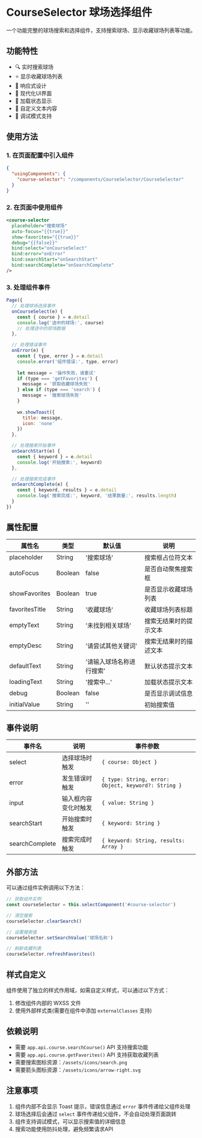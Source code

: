 # CourseSelector 球场选择组件

一个功能完整的球场搜索和选择组件，支持搜索球场、显示收藏球场列表等功能。

## 功能特性

- 🔍 实时搜索球场
- ⭐ 显示收藏球场列表
- 📱 响应式设计
- 🎨 现代化UI界面
- 🔄 加载状态显示
- 📝 自定义文本内容
- 🐛 调试模式支持

## 使用方法

### 1. 在页面配置中引入组件

```json
{
  "usingComponents": {
    "course-selector": "/components/CourseSelector/CourseSelector"
  }
}
```

### 2. 在页面中使用组件

```xml
<course-selector
  placeholder="搜索球场"
  auto-focus="{{true}}"
  show-favorites="{{true}}"
  debug="{{false}}"
  bind:select="onCourseSelect"
  bind:error="onError"
  bind:searchStart="onSearchStart"
  bind:searchComplete="onSearchComplete"
/>
```

### 3. 处理组件事件

```javascript
Page({
  // 处理球场选择事件
  onCourseSelect(e) {
    const { course } = e.detail
    console.log('选中的球场:', course)
    // 处理选中的球场数据
  },

  // 处理错误事件
  onError(e) {
    const { type, error } = e.detail
    console.error('组件错误:', type, error)
    
    let message = '操作失败，请重试'
    if (type === 'getFavorites') {
      message = '获取收藏球场失败'
    } else if (type === 'search') {
      message = '搜索球场失败'
    }
    
    wx.showToast({
      title: message,
      icon: 'none'
    })
  },

  // 处理搜索开始事件
  onSearchStart(e) {
    const { keyword } = e.detail
    console.log('开始搜索:', keyword)
  },

  // 处理搜索完成事件
  onSearchComplete(e) {
    const { keyword, results } = e.detail
    console.log('搜索完成:', keyword, '结果数量:', results.length)
  }
})
```

## 属性配置

| 属性名 | 类型 | 默认值 | 说明 |
|--------|------|--------|------|
| placeholder | String | '搜索球场' | 搜索框占位符文本 |
| autoFocus | Boolean | false | 是否自动聚焦搜索框 |
| showFavorites | Boolean | true | 是否显示收藏球场列表 |
| favoritesTitle | String | '收藏球场' | 收藏球场列表标题 |
| emptyText | String | '未找到相关球场' | 搜索无结果时的提示文本 |
| emptyDesc | String | '请尝试其他关键词' | 搜索无结果时的描述文本 |
| defaultText | String | '请输入球场名称进行搜索' | 默认状态提示文本 |
| loadingText | String | '搜索中...' | 加载状态提示文本 |
| debug | Boolean | false | 是否显示调试信息 |
| initialValue | String | '' | 初始搜索值 |

## 事件说明

| 事件名 | 说明 | 事件参数 |
|--------|------|----------|
| select | 选择球场时触发 | `{ course: Object }` |
| error | 发生错误时触发 | `{ type: String, error: Object, keyword?: String }` |
| input | 输入框内容变化时触发 | `{ value: String }` |
| searchStart | 开始搜索时触发 | `{ keyword: String }` |
| searchComplete | 搜索完成时触发 | `{ keyword: String, results: Array }` |

## 外部方法

可以通过组件实例调用以下方法：

```javascript
// 获取组件实例
const courseSelector = this.selectComponent('#course-selector')

// 清空搜索
courseSelector.clearSearch()

// 设置搜索值
courseSelector.setSearchValue('球场名称')

// 刷新收藏列表
courseSelector.refreshFavorites()
```

## 样式自定义

组件使用了独立的样式作用域，如需自定义样式，可以通过以下方式：

1. 修改组件内部的 WXSS 文件
2. 使用外部样式类(需要在组件中添加 `externalClasses` 支持)

## 依赖说明

- 需要 `app.api.course.searchCourse()` API 支持搜索功能
- 需要 `app.api.course.getFavorites()` API 支持获取收藏列表
- 需要搜索图标资源：`/assets/icons/search.png`
- 需要箭头图标资源：`/assets/icons/arrow-right.svg`

## 注意事项

1. 组件内部不会显示 Toast 提示，错误信息通过 `error` 事件传递给父组件处理
2. 球场选择后会通过 `select` 事件传递给父组件，不会自动处理页面跳转
3. 组件支持调试模式，可以显示搜索值的详细信息
4. 搜索功能使用防抖处理，避免频繁请求API 